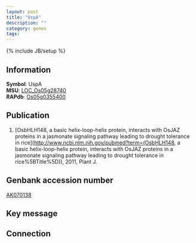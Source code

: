 ```yaml
---
layout: post
title: "UspA"
description: ""
category: genes
tags: 
---
```

{% include JB/setup %}

## Information
__Symbol__: UspA  
__MSU__: [LOC_Os05g28740](http://rice.plantbiology.msu.edu/cgi-bin/ORF_infopage.cgi?orf=LOC_Os05g28740)  
__RAPdb__: [Os05g0355400](http://rapdb.dna.affrc.go.jp/viewer/gbrowse_details/irgsp1?name=Os05g0355400)  

## Publication
1. [OsbHLH148, a basic helix-loop-helix protein, interacts with OsJAZ proteins in a jasmonate signaling pathway leading to drought tolerance in rice](http://www.ncbi.nlm.nih.gov/pubmed?term=(OsbHLH148, a basic helix-loop-helix protein, interacts with OsJAZ proteins in a jasmonate signaling pathway leading to drought tolerance in rice%5BTitle%5D)), 2011, Plant J.

## Genbank accession number
[AK070138](http://www.ncbi.nlm.nih.gov/nuccore/AK070138)

## Key message

## Connection


